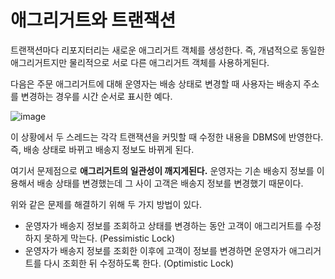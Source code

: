 # 애그리거트와 트랜잭션

트랜잭션마다 리포지터리는 새로운 애그리거트 객체를 생성한다. 즉, 개념적으로 동일한 애그리거트지만 물리적으로 서로 다른 애그리거트 객체를 사용하게된다.

다음은 주문 애그리거트에 대해 운영자는 배송 상태로 변경할 때 사용자는 배송지 주소를 변경하는 경우를 시간 순서로 표시한 예다.

![image](https://user-images.githubusercontent.com/43977617/102687858-937bdc00-4235-11eb-988f-fc91384c45a1.png)

이 상황에서 두 스레드는 각각 트랜잭션을 커밋할 때 수정한 내용을 DBMS에 반영한다. 즉, 배송 상태로 바뀌고 배송지 정보도 바뀌게 된다.

여기서 문제점으로 **애그리거트의 일관성이 깨지게된다.** 운영자는 기손 배송지 정보를 이용해서 배송 상태를 변경했는데 그 사이 고객은 배송지 정보를 변경했기 때문이다.

위와 같은 문제를 해결하기 위해 두 가지 방법이 있다.

- 운영자가 배송지 정보를 조회하고 상태를 변경하는 동안 고객이 애그리거트를 수정하지 못하게 막는다. (Pessimistic Lock)
- 운영자가 배송지 정보를 조회한 이후에 고객이 정보를 변경하면 운영자가 애그리거트를 다시 조회한 뒤 수정하도록 한다. (Optimistic Lock)

